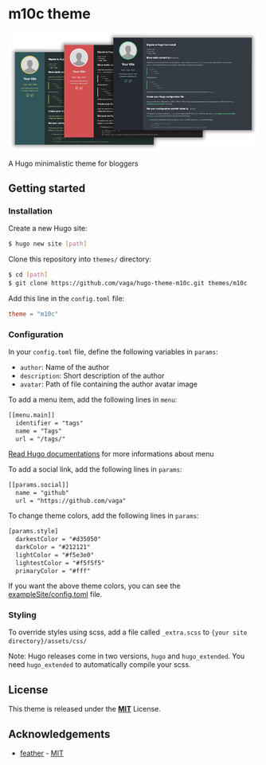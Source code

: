 # m10c theme

![Intro](https://github.com/vaga/hugo-theme-m10c/blob/master/images/cover.png)

A Hugo minimalistic theme for bloggers

## Getting started

### Installation

Create a new Hugo site:
```bash
$ hugo new site [path]
```

Clone this repository into `themes/` directory:
```bash
$ cd [path]
$ git clone https://github.com/vaga/hugo-theme-m10c.git themes/m10c
```

Add this line  in the `config.toml` file:
```toml
theme = "m10c"
```

### Configuration

In your `config.toml` file, define the following variables in `params`:

- `author`: Name of the author
- `description`: Short description of the author
- `avatar`: Path of file containing the author avatar image

To add a menu item, add the following lines in `menu`:

```
[[menu.main]]
  identifier = "tags"
  name = "Tags"
  url = "/tags/"
```

[Read Hugo documentations](https://gohugo.io/content-management/menus/#readout) for more informations about menu

To add a social link, add the following lines in `params`:

```
[[params.social]]
  name = "github"
  url = "https://github.com/vaga"
```

To change theme colors, add the following lines in `params`:

```
[params.style]
  darkestColor = "#d35050"
  darkColor = "#212121"
  lightColor = "#f5e3e0"
  lightestColor = "#f5f5f5"
  primaryColor = "#fff"
```

If you want the above theme colors, you can see the [exampleSite/config.toml](/exampleSite/config.toml) file.

### Styling

To override styles using scss, add a file called `_extra.scss` to `{your site directory}/assets/css/`

Note: Hugo releases come in two versions, `hugo` and `hugo_extended`. You need `hugo_extended` to automatically compile your scss.

## License

This theme is released under the [**MIT**](/LICENSE.md) License.

## Acknowledgements

- [feather](https://feathericons.com/) - [MIT](https://github.com/feathericons/feather/blob/master/LICENSE)
